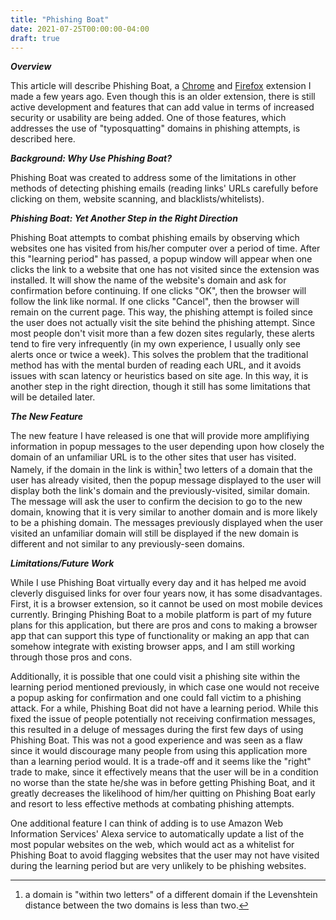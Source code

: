 ```yaml
---
title: "Phishing Boat"
date: 2021-07-25T00:00:00-04:00
draft: true
---
```


***Overview***

This article will describe Phishing Boat, a [Chrome](https://chrome.google.com/webstore/detail/phishing-boat/ljaiihgfejfaggbjfildfnjdckomlfop) and [Firefox](https://addons.mozilla.org/en-US/firefox/addon/phishing-boat/) extension I made a few years ago. Even though this is an older extension, there is still active development and features that can add value in terms of increased security or usability are being added. One of those features, which addresses the use of "typosquatting" domains in phishing attempts, is described here.</p>

***Background: Why Use Phishing Boat?***

Phishing Boat was created to address some of the limitations in other methods of detecting phishing emails (reading links' URLs carefully before clicking on them, website scanning, and blacklists/whitelists).

***Phishing Boat: Yet Another Step in the Right Direction***

Phishing Boat attempts to combat phishing emails by observing which websites one has visited from his/her computer over a period of time. After this "learning period" has passed, a popup window will appear when one clicks the link to a website that one has not visited since the extension was installed. It will show the name of the website's domain and ask for confirmation before continuing. If one clicks "OK", then the browser will follow the link like normal. If one clicks "Cancel", then the browser will remain on the current page. This way, the phishing attempt is foiled since the user does not actually visit the site behind the phishing attempt. Since most people don't visit more than a few dozen sites regularly, these alerts tend to fire very infrequently (in my own experience, I usually only see alerts once or twice a week). This solves the problem that the traditional method has with the mental burden of reading each URL, and it avoids issues with scan latency or heuristics based on site age. In this way, it is another step in the right direction, though it still has some limitations that will be detailed later.

***The New Feature***

The new feature I have released is one that will provide more amplifiying information in popup messages to the user depending upon how closely the domain of an unfamiliar URL is to the other sites that user has visited. Namely, if the domain in the link is within[^1] two letters of a domain that the user has already visited, then the popup message displayed to the user will display both the link's domain and the previously-visited, similar domain. The message will ask the user to confirm the decision to go to the new domain, knowing that it is very similar to another domain and is more likely to be a phishing domain. The messages previously displayed when the user visited an unfamiliar domain will still be displayed if the new domain is different and not similar to any previously-seen domains.
			
***Limitations/Future Work***

While I use Phishing Boat virtually every day and it has helped me avoid cleverly disguised links for over four years now, it has some disadvantages. First, it is a browser extension, so it cannot be used on most mobile devices currently. Bringing Phishing Boat to a mobile platform is part of my future plans for this application, but there are pros and cons to making a browser app that can support this type of functionality or making an app that can somehow integrate with existing browser apps, and I am still working through those pros and cons.</p><p>Additionally, it is possible that one could visit a phishing site within the learning period mentioned previously, in which case one would not receive a popup asking for confirmation and one could fall victim to a phishing attack. For a while, Phishing Boat did not have a learning period. While this fixed the issue of people potentially not receiving confirmation messages, this resulted in a deluge of messages during the first few days of using Phishing Boat. This was not a good experience and was seen as a flaw since it would discourage many people from using this application more than a learning period would. It is a trade-off and it seems like the "right" trade to make, since it effectively means that the user will be in a condition no worse than the state he/she was in before getting Phishing Boat, and it greatly decreases the likelihood of him/her quitting on Phishing Boat early and resort to less effective methods at combating phishing attempts.</p><p>One additional feature I can think of adding is to use Amazon Web Information Services' Alexa service to automatically update a list of the most popular websites on the web, which would act as a whitelist for Phishing Boat to avoid flagging websites that the user may not have visited during the learning period but are very unlikely to be phishing websites.

[^1]: a domain is "within two letters" of a different domain if the Levenshtein distance between the two domains is less than two.
